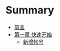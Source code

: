 # Summary

* [前言](README.md)
* [第一章 快速开始](quick-start/README.md)
    * [新增帐号](quick-start/add-account.md)

